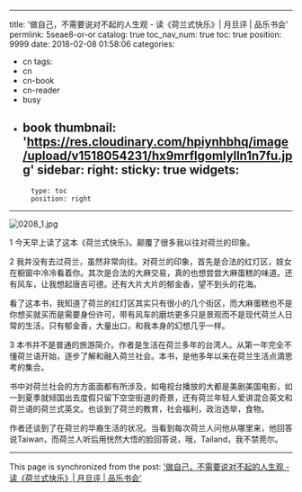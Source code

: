 
---
title: '做自己，不需要说对不起的人生观 - 读《荷兰式快乐》| 月旦评 | 品乐书会'
permlink: 5seae8-or-or
catalog: true
toc_nav_num: true
toc: true
position: 9999
date: 2018-02-08 01:58:06
categories:
- cn
tags:
- cn
- cn-book
- cn-reader
- busy
- book
thumbnail: 'https://res.cloudinary.com/hpiynhbhq/image/upload/v1518054231/hx9mrflgomlylln1n7fu.jpg'
sidebar:
    right:
        sticky: true
widgets:
    -
        type: toc
        position: right
---


![0208_1.jpg](https://res.cloudinary.com/hpiynhbhq/image/upload/v1518054231/hx9mrflgomlylln1n7fu.jpg)

1
今天早上读了这本《荷兰式快乐》。颠覆了很多我以往对荷兰的印象。

2
我并没有去过荷兰，虽然非常向往。对荷兰的印象，首先是合法的红灯区，妓女在橱窗中冷冷看着你。其次是合法的大麻交易，真的也想尝尝大麻蛋糕的味道。还有风车，让我想起唐吉可德。还有大片大片的郁金香，望不到头的花海。

看了这本书，我知道了荷兰的红灯区其实只有很小的几个街区，而大麻蛋糕也不是你想买就买而是需要身份许可，带有风车的磨坊更多只是景观而不是现代荷兰人日常的生活，只有郁金香，大量出口，和我本身的幻想几乎一样。

3
本书并不是普通的旅游简介。作者是生活在荷兰多年的台湾人。从第一年完全不懂荷兰语开始，逐步了解和融入荷兰社会。本书，是他多年以来在荷兰生活点滴思考的集合。

书中对荷兰社会的方方面面都有所涉及，如电视台播放的大都是美剧美国电影，如一到夏季就倾国出去度假只留下空空街道的奇景，还有荷兰年轻人爱讲混合英文和荷兰语的荷兰式英文。也谈到了荷兰的教育，社会福利，政治选举，食物。

作者还谈到了在荷兰的华裔生活的状况。当看到每次荷兰人问他从哪里来，他回答说Taiwan，而荷兰人听后用恍然大悟的脸回答说，哦，Tailand，我不禁莞尔。

- - -

This page is synchronized from the post: ['做自己，不需要说对不起的人生观 - 读《荷兰式快乐》| 月旦评 | 品乐书会'](https://steemit.com/@weisheng167388/5seae8-or-or)
